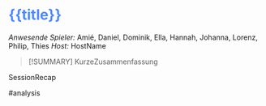 # <font color = 4d88fd>{{title}}</font>

_Anwesende Spieler:_ Amié, Daniel, Dominik, Ella, Hannah, Johanna, Lorenz, Philip, Thies
_Host:_ HostName

>[!SUMMARY]
>KurzeZusammenfassung

SessionRecap

#analysis